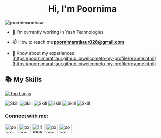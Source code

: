 <h1 align="center">Hi, I'm Poornima</h1>

<p align="left"> <img src="https://komarev.com/ghpvc/?username=poornimarathaur&label=Profile%20views&color=0e75b6&style=flat" alt="poornimarathaur" /> </p>

- 🔭 I’m currently working in Yash Technologies

- 📫 How to reach me **poornimarathaur028@gmail.com**

- 📄 Know about my experiences [https://poornimarathaur.github.io/welcometo-my-profile/resume.html](https://poornimarathaur.github.io/welcometo-my-profile/resume.html)

## 📚 My Skills

[![Top Langs](https://github-readme-stats.vercel.app/api/top-langs/?username=poornimarathaur&layout=compact&show_icons=true&theme=dark)](https://github.com/poornimarathaur/poornimarathaur)

![Skill](https://img.shields.io/badge/HTML5-E34F26?style=for-the-badge&logo=html5&logoColor=white)
![Skill](https://img.shields.io/badge/CSS3-1572B6?style=for-the-badge&logo=css3&logoColor=white)
![Skill](https://img.shields.io/badge/C-ED8B00?style=for-the-badge&logo=c&logoColor=white)
![Skill](https://img.shields.io/badge/Python-563D7C?style=for-the-badge&logo=python&logoColor=white)
![Skill](https://img.shields.io/badge/Visual_Studio_Code-0078D4?style=for-the-badge&logo=visual%20studio%20code&logoColor=white)
![Skill](https://img.shields.io/badge/Designing-563D7C?style=for-the-badge&logo=&logoColor=white)

<h3 align="left">Connect with me:</h3>
<p align="left">
<a href="https://twitter.com/poornima rathaur" target="blank"><img align="center" src="https://cdn.jsdelivr.net/npm/simple-icons@3.0.1/icons/twitter.svg" alt="poornima rathaur" height="30" width="40" /></a>
<a href="https://linkedin.com/in/poornima rathaur" target="blank"><img align="center" src="https://cdn.jsdelivr.net/npm/simple-icons@3.0.1/icons/linkedin.svg" alt="poornima rathaur" height="30" width="40" /></a>
<a href="https://stackoverflow.com/users/14616886" target="blank"><img align="center" src="https://cdn.jsdelivr.net/npm/simple-icons@3.0.1/icons/stackoverflow.svg" alt="14616886" height="30" width="40" /></a>
<a href="https://instagram.com/poornima_rathaur" target="blank"><img align="center" src="https://cdn.jsdelivr.net/npm/simple-icons@3.0.1/icons/instagram.svg" alt="poornima_rathaur" height="30" width="40" /></a>
<a href="https://www.hackerrank.com/poornima rathaur" target="blank"><img align="center" src="https://cdn.jsdelivr.net/npm/simple-icons@3.0.1/icons/hackerrank.svg" alt="poornima rathaur" height="30" width="40" /></a>
</p>

